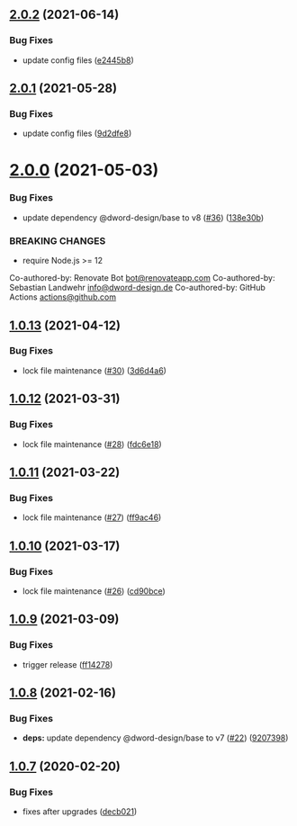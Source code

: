 ## [2.0.2](https://github.com/dword-design/stable-version-regex/compare/v2.0.1...v2.0.2) (2021-06-14)


### Bug Fixes

* update config files ([e2445b8](https://github.com/dword-design/stable-version-regex/commit/e2445b88d3f2ec8d5189219442babb3d9972618f))

## [2.0.1](https://github.com/dword-design/stable-version-regex/compare/v2.0.0...v2.0.1) (2021-05-28)


### Bug Fixes

* update config files ([9d2dfe8](https://github.com/dword-design/stable-version-regex/commit/9d2dfe8a4225e97f6a4d8f4ee1fc83f428102673))

# [2.0.0](https://github.com/dword-design/stable-version-regex/compare/v1.0.13...v2.0.0) (2021-05-03)


### Bug Fixes

* update dependency @dword-design/base to v8 ([#36](https://github.com/dword-design/stable-version-regex/issues/36)) ([138e30b](https://github.com/dword-design/stable-version-regex/commit/138e30b87b419c6412d702cbd54f53d9700bcea5))


### BREAKING CHANGES

* require Node.js >= 12

Co-authored-by: Renovate Bot <bot@renovateapp.com>
Co-authored-by: Sebastian Landwehr <info@dword-design.de>
Co-authored-by: GitHub Actions <actions@github.com>

## [1.0.13](https://github.com/dword-design/stable-version-regex/compare/v1.0.12...v1.0.13) (2021-04-12)


### Bug Fixes

* lock file maintenance ([#30](https://github.com/dword-design/stable-version-regex/issues/30)) ([3d6d4a6](https://github.com/dword-design/stable-version-regex/commit/3d6d4a6ee36d2914002341722bd64c0b92917cf2))

## [1.0.12](https://github.com/dword-design/stable-version-regex/compare/v1.0.11...v1.0.12) (2021-03-31)


### Bug Fixes

* lock file maintenance ([#28](https://github.com/dword-design/stable-version-regex/issues/28)) ([fdc6e18](https://github.com/dword-design/stable-version-regex/commit/fdc6e1824d555af24d8ac2d1c9a781519307c929))

## [1.0.11](https://github.com/dword-design/stable-version-regex/compare/v1.0.10...v1.0.11) (2021-03-22)


### Bug Fixes

* lock file maintenance ([#27](https://github.com/dword-design/stable-version-regex/issues/27)) ([ff9ac46](https://github.com/dword-design/stable-version-regex/commit/ff9ac4656e6b95bc5b64266ad63844ff1216b961))

## [1.0.10](https://github.com/dword-design/stable-version-regex/compare/v1.0.9...v1.0.10) (2021-03-17)


### Bug Fixes

* lock file maintenance ([#26](https://github.com/dword-design/stable-version-regex/issues/26)) ([cd90bce](https://github.com/dword-design/stable-version-regex/commit/cd90bced1ee36a75fc65d9eeadca5a7ae00d0823))

## [1.0.9](https://github.com/dword-design/stable-version-regex/compare/v1.0.8...v1.0.9) (2021-03-09)


### Bug Fixes

* trigger release ([ff14278](https://github.com/dword-design/stable-version-regex/commit/ff14278660e39470dd3b1e5d239537c6195e889d))

## [1.0.8](https://github.com/dword-design/stable-version-regex/compare/v1.0.7...v1.0.8) (2021-02-16)


### Bug Fixes

* **deps:** update dependency @dword-design/base to v7 ([#22](https://github.com/dword-design/stable-version-regex/issues/22)) ([9207398](https://github.com/dword-design/stable-version-regex/commit/9207398cd2ceebc2b80013f5ad5dc2cd6aeba3cf))

## [1.0.7](https://github.com/dword-design/stable-version-regex/compare/v1.0.6...v1.0.7) (2020-02-20)


### Bug Fixes

* fixes after upgrades ([decb021](https://github.com/dword-design/stable-version-regex/commit/decb021a1e3712362e1b32190779448e4b7403d4))
